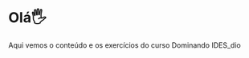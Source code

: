 # Olá:raised_hand_with_fingers_splayed:

Aqui vemos o conteúdo e os exercícios do curso Dominando IDES_dio
